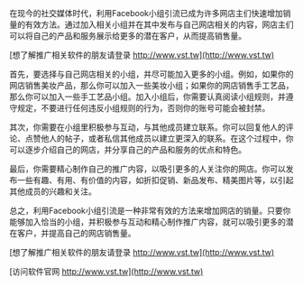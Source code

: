 在现今的社交媒体时代，利用Facebook小组引流已成为许多网店主们快速增加销量的有效方法。通过加入相关小组并在其中发布与自己网店相关的内容，网店主们可以将自己的产品和服务展示给更多的潜在客户，从而提高销售量。

[想了解推广相关软件的朋友请登录 http://www.vst.tw](http://www.vst.tw)

首先，要选择与自己网店相关的小组，并尽可能加入更多的小组。例如，如果你的网店销售美妆产品，那么你可以加入一些美妆小组；如果你的网店销售手工艺品，那么你可以加入一些手工艺品小组。加入小组后，你需要认真阅读小组规则，并遵守规定，不要进行任何违反小组规则的行为，否则你的账号可能会被封禁。

其次，你需要在小组里积极参与互动，与其他成员建立联系。你可以回复他人的评论、点赞他人的帖子，或者私信其他成员以建立更深入的联系。在这个过程中，你可以逐步介绍自己的网店，并分享自己的产品和服务的优点和特色。

最后，你需要精心制作自己的推广内容，以吸引更多的人关注你的网店。你可以发布一些有趣、有用、有价值的内容，如折扣促销、新品发布、精美图片等，以引起其他成员的兴趣和关注。

总之，利用Facebook小组引流是一种非常有效的方法来增加网店的销量。只要你能够加入恰当的小组，并积极参与互动和精心制作推广内容，就可以吸引更多的潜在客户，并提高自己的网店销售量。

[想了解推广相关软件的朋友请登录 http://www.vst.tw](http://www.vst.tw)


[访问软件官网 http://www.vst.tw](http://www.vst.tw)
